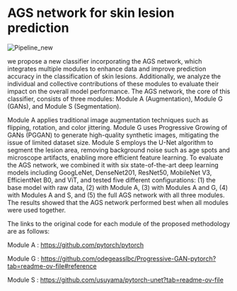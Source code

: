 # AGS network for skin lesion prediction
![Pipeline_new](https://github.com/user-attachments/assets/3f3188fd-fe19-4fef-b584-10ba3d14794d)

 we propose a new classifier incorporating the AGS network, which integrates multiple modules to enhance data and improve prediction accuracy in the classification of skin lesions. Additionally, we analyze the individual and collective contributions of these modules to evaluate their impact on the overall model performance. The AGS network, the core of this classifier, consists of three modules: Module A (Augmentation), Module G (GANs), and Module S (Segmentation).
 
 Module A applies traditional image augmentation techniques such as flipping, rotation, and color jittering. Module G uses Progressive Growing of GANs (PGGAN) to generate high-quality synthetic images, mitigating the issue of limited dataset size. Module S employs the U-Net algorithm to segment the lesion area, removing background noise such as age spots and microscope artifacts, enabling more efficient feature learning. To evaluate the AGS network, we combined it with six state-of-the-art deep learning models including GoogLeNet, DenseNet201, ResNet50, MobileNet V3, EfficientNet B0, and ViT, and tested five different configurations: (1) the base model with raw data, (2) with Module A, (3) with Modules A and G, (4) with Modules A and S, and (5) the full AGS network with all three modules. The results showed that the AGS network performed best when all modules were used together.


 





The links to the original code for each module of the proposed methodology are as follows:

Module A : https://github.com/pytorch/pytorch

Module G : https://github.com/odegeasslbc/Progressive-GAN-pytorch?tab=readme-ov-file#reference

Module S : https://github.com/usuyama/pytorch-unet?tab=readme-ov-file
